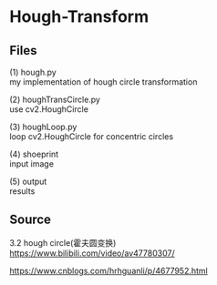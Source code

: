 # Hough-Transform
## Files
(1) hough.py</br>
my implementation of hough circle transformation</br>

(2) houghTransCircle.py</br>
use cv2.HoughCircle</br>

(3) houghLoop.py</br>
loop cv2.HoughCircle for concentric circles</br>

(4) shoeprint</br>
input image</br>

(5) output</br>
results</br>

## Source
3.2 hough circle(霍夫圆变换)</br>
https://www.bilibili.com/video/av47780307/

https://www.cnblogs.com/hrhguanli/p/4677952.html
